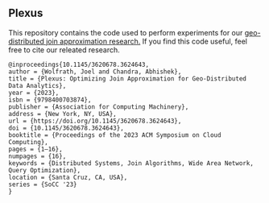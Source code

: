 ## Plexus

This repository contains the code used to perform experiments for our [geo-distributed join approximation research.](https://ieeexplore.ieee.org/document/9820684) If you find this code useful, feel free to cite our releated research.

```
@inproceedings{10.1145/3620678.3624643,
author = {Wolfrath, Joel and Chandra, Abhishek},
title = {Plexus: Optimizing Join Approximation for Geo-Distributed Data Analytics},
year = {2023},
isbn = {9798400703874},
publisher = {Association for Computing Machinery},
address = {New York, NY, USA},
url = {https://doi.org/10.1145/3620678.3624643},
doi = {10.1145/3620678.3624643},
booktitle = {Proceedings of the 2023 ACM Symposium on Cloud Computing},
pages = {1–16},
numpages = {16},
keywords = {Distributed Systems, Join Algorithms, Wide Area Network, Query Optimization},
location = {Santa Cruz, CA, USA},
series = {SoCC '23}
}
```
